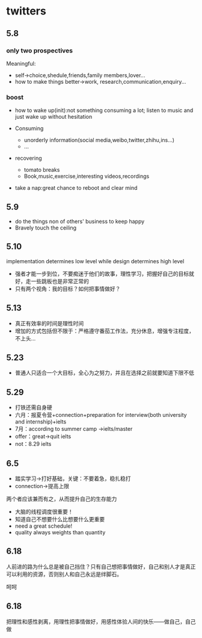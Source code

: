 # twitters

## 5.8

### only two prospectives

Meaningful:

- self->choice,shedule,friends,family members,lover...
- how to make things better->work, research,communication,enquiry...

### boost

- how to wake up(init):not something consuming a lot; listen to music and just wake up without hesitation
- Consuming
  - unorderly information(social media,weibo,twitter,zhihu,ins...)
  - ...

- recovering
  - tomato breaks
  - Book,music,exercise,interesting videos,recordings

- take a nap:great chance to reboot and clear mind

## 5.9

- do the things non of others' business to keep happy
- Bravely touch the ceiling

## 5.10

implementation determines low level while design determines high level

- 强者才能一步到位，不要痴迷于他们的故事，理性学习，把握好自己的目标就好，走一些跳板也是非常正常的
- 只有两个视角：我的目标？如何把事情做好？

## 5.13

- 真正有效率的时间是理性时间
- 增加的方式包括但不限于：严格遵守番茄工作法，充分休息，增强专注程度，不上头...

## 5.23

- 普通人只适合一个大目标，全心为之努力，并且在选择之前就要知道下限不低

## 5.29

- 打铁还需自身硬
- 六月：报夏令营+connection+preparation for interview(both university and internship)+ielts
- 7月：according to summer camp ->ielts/master
- offer：great->quit ielts
- not：8.29 ielts

## 6.5

- 踏实学习->打好基础，关键：不要着急，稳扎稳打
- connection->提高上限

两个者应该兼而有之，从而提升自己的生存能力

- 大脑的线程调度很重要！
- 知道自己不想要什么比想要什么更重要
- need a great schedule!
- quality always weights than quantity

## 6.18

人前进的路为什么总是被自己挡住？只有自己想把事情做好，自己和别人才是真正可以利用的资源，否则别人和自己永远是绊脚石。

呵呵

## 6.18

把理性和感性剥离，用理性把事情做好，用感性体验人间的快乐——做自己，自己做